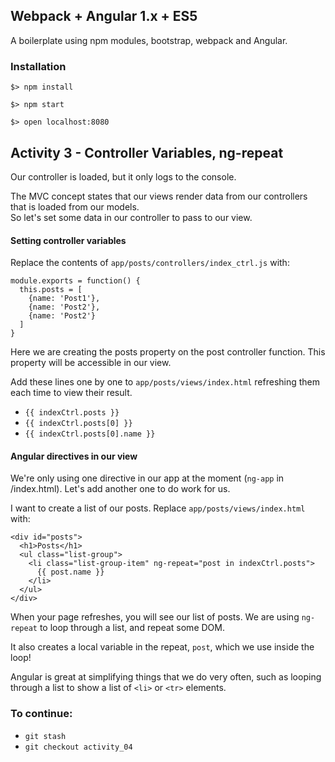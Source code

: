 ## Webpack + Angular 1.x + ES5

A boilerplate using npm modules, bootstrap, webpack and Angular.

### Installation

`$> npm install`

`$> npm start`

`$> open localhost:8080`

## Activity 3 - Controller Variables, ng-repeat

Our controller is loaded, but it only logs to the console.

The MVC concept states that our views render data from our controllers that is loaded from our models.  
So let's set some data in our controller to pass to our view.

#### Setting controller variables

Replace the contents of `app/posts/controllers/index_ctrl.js` with:

```
module.exports = function() {
  this.posts = [
    {name: 'Post1'},
    {name: 'Post2'},
    {name: 'Post2'}
  ]
}
```

Here we are creating the posts property on the post controller function.  This property will be accessible in our view.

Add these lines one by one to `app/posts/views/index.html` refreshing them each time to view their result.

* `{{ indexCtrl.posts }}`
* `{{ indexCtrl.posts[0] }}`
* `{{ indexCtrl.posts[0].name }}`

#### Angular directives in our view

We're only using one directive in our app at the moment (`ng-app` in /index.html).  Let's add another one to do work for us.

I want to create a list of our posts.  Replace `app/posts/views/index.html` with:

```
<div id="posts">
  <h1>Posts</h1>
  <ul class="list-group">
    <li class="list-group-item" ng-repeat="post in indexCtrl.posts">
      {{ post.name }}
    </li>
  </ul>
</div>
```

When your page refreshes, you will see our list of posts.
We are using `ng-repeat` to loop through a list, and repeat some DOM.

It also creates a local variable in the repeat, `post`, which we use inside the loop!

Angular is great at simplifying things that we do very often, 
such as looping through a list to show a list of `<li>` or `<tr>` elements.

### To continue:

* `git stash`
* `git checkout activity_04`










